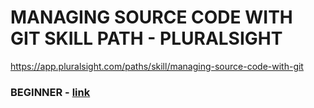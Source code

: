 # MANAGING SOURCE CODE WITH GIT SKILL PATH - PLURALSIGHT

https://app.pluralsight.com/paths/skill/managing-source-code-with-git

### BEGINNER - [link](001.ManagingSourceCodeWithGit_Pluralsight/Beginner/BEGINNER.md)

